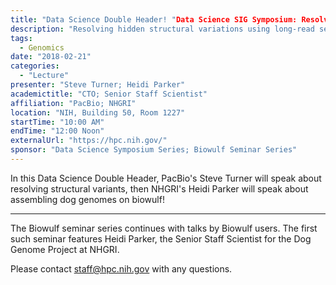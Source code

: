 ```yaml
---
title: "Data Science Double Header! "Data Science SIG Symposium: Resolving hidden structural variations using long-read sequencing AND Biowulf Seminar Series: How to build a dog in 2,392,715,236 simple steps"
description: "Resolving hidden structural variations using long-read sequencing AND How to build a dog in 2,392,715,236 simple steps"
tags: 
  - Genomics
date: "2018-02-21"
categories:
  - "Lecture"
presenter: "Steve Turner; Heidi Parker"
academictitle: "CTO; Senior Staff Scientist"
affiliation: "PacBio; NHGRI"
location: "NIH, Building 50, Room 1227"
startTime: "10:00 AM"
endTime: "12:00 Noon"
externalUrl: "https://hpc.nih.gov/"
sponsor: "Data Science Symposium Series; Biowulf Seminar Series"
---
```


In this Data Science Double Header, PacBio's Steve Turner will speak about resolving structural variants, then NHGRI's Heidi Parker will speak about assembling dog genomes on biowulf!  

---

The Biowulf seminar series continues with talks by Biowulf users. The
first such seminar features Heidi Parker, the Senior Staff Scientist
for the Dog Genome Project at NHGRI.

Please contact [staff@hpc.nih.gov](mailto:staff@hpc.nih.gov) with any questions.
